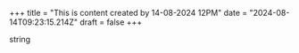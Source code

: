 +++
title = "This is content created by 14-08-2024 12PM"
date = "2024-08-14T09:23:15.214Z"
draft = false
+++

  string
        